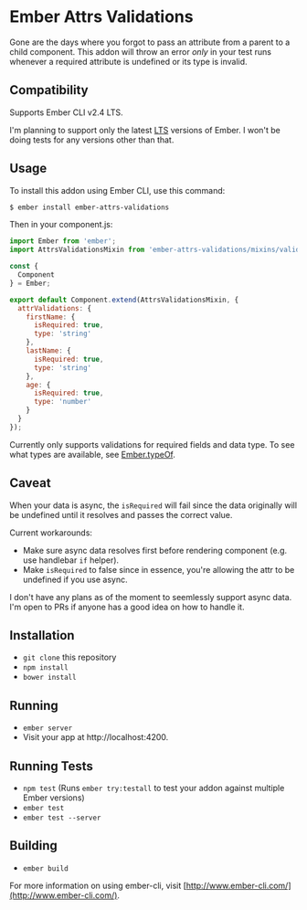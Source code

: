 # Ember Attrs Validations

Gone are the days where you forgot to pass an attribute from a parent to a child component.
This addon will throw an error *only* in your test runs whenever a required attribute is undefined or its type is invalid.

## Compatibility

Supports Ember CLI v2.4 LTS.

I'm planning to support only the latest [LTS](http://emberjs.com/blog/2016/02/25/announcing-embers-first-lts.html) versions of Ember. I won't be doing tests for any versions other than that.

## Usage

To install this addon using Ember CLI, use this command:

```bash
$ ember install ember-attrs-validations
```

Then in your component.js:

```js
import Ember from 'ember';
import AttrsValidationsMixin from 'ember-attrs-validations/mixins/validations';

const {
  Component
} = Ember;

export default Component.extend(AttrsValidationsMixin, {
  attrValidations: {
    firstName: {
      isRequired: true,
      type: 'string'
    },
    lastName: {
      isRequired: true,
      type: 'string'
    },
    age: {
      isRequired: true,
      type: 'number'
    }
  }
});
```

Currently only supports validations for required fields and data type. To see what types are available, see [Ember.typeOf](http://emberjs.com/api/classes/Ember.html#method_typeOf).

## Caveat

When your data is async, the `isRequired` will fail since the data originally will be undefined
until it resolves and passes the correct value.

Current workarounds:

* Make sure async data resolves first before rendering component (e.g. use handlebar `if` helper).
* Make `isRequired` to false since in essence, you're allowing the attr to be undefined if you use async.

I don't have any plans as of the moment to seemlessly support async data. I'm open to PRs if anyone
has a good idea on how to handle it.

## Installation

* `git clone` this repository
* `npm install`
* `bower install`

## Running

* `ember server`
* Visit your app at http://localhost:4200.

## Running Tests

* `npm test` (Runs `ember try:testall` to test your addon against multiple Ember versions)
* `ember test`
* `ember test --server`

## Building

* `ember build`

For more information on using ember-cli, visit [http://www.ember-cli.com/](http://www.ember-cli.com/).
